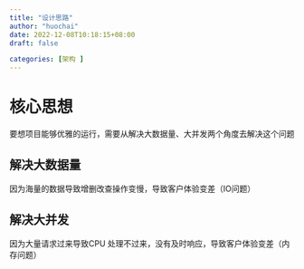 ```yaml
---
title: "设计思路"
author: "huochai"
date: 2022-12-08T10:18:15+08:00
draft: false

categories: [架构 ]
---
```


# 核心思想

要想项目能够优雅的运行，需要从解决大数据量、大并发两个角度去解决这个问题

## 解决大数据量

因为海量的数据导致增删改查操作变慢，导致客户体验变差（IO问题）

## 解决大并发

因为大量请求过来导致CPU 处理不过来，没有及时响应，导致客户体验变差（内存问题）



